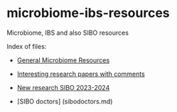 # microbiome-ibs-resources

Microbiome, IBS and also SIBO resources

Index of files:

- [General Microbiome Resources](resources.md)

- [Interesting research papers with comments](interestingresearchpapers.md)

- [New research SIBO 2023-2024](sibo2024.md)

- [SIBO doctors] (sibodoctors.md)
